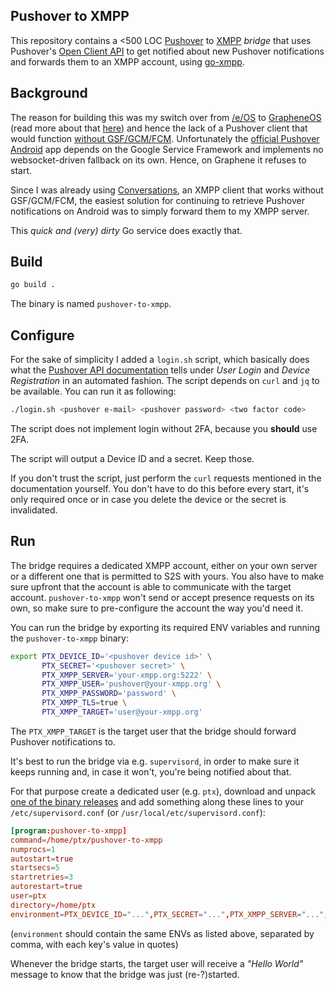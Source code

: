 Pushover to XMPP
----------------

This repository contains a <500 LOC [Pushover](https://pushover.net) to
[XMPP](https://xmpp.org) *bridge* that uses Pushover's [Open Client
API](https://pushover.net/api/client) to get notified about new Pushover
notifications and forwards them to an XMPP account, using
[go-xmpp](https://github.com/mattn/go-xmpp).

## Background

The reason for building this was my switch over from
[/e/OS](https://e.foundation/e-os/) to [GrapheneOS](https://grapheneos.org)
(read more about that [here](https://xn--gckvb8fzb.com/phone/)) and
hence the lack of a Pushover client that would function [without
GSF/GCM/FCM](https://grapheneos.org/faq#notifications). Unfortunately the 
[official Pushover 
Android](https://play.google.com/store/apps/details?id=net.superblock.pushover) 
app depends on the Google Service Framework and implements no 
websocket-driven fallback on its own. Hence, on Graphene it refuses to start.

Since I was already using
[Conversations](https://f-droid.org/en/packages/eu.siacs.conversations/), an
XMPP client that works without GSF/GCM/FCM, the easiest solution for continuing
to retrieve Pushover notifications on Android was to simply forward them to my
XMPP server.

This *quick and (very) dirty* Go service does exactly that.


## Build

```sh
go build .
```

The binary is named `pushover-to-xmpp`.


## Configure

For the sake of simplicity I added a `login.sh` script, which basically does
what the [Pushover API documentation](https://pushover.net/api/client) tells
under *User Login* and *Device Registration* in an automated fashion. The script
depends on `curl` and `jq` to be available. You can run it as following:

```sh
./login.sh <pushover e-mail> <pushover password> <two factor code>
```

The script does not implement login without 2FA, because you **should** use 2FA.

The script will output a Device ID and a secret. Keep those.

If you don't trust the script, just perform the `curl` requests mentioned in the
documentation yourself. You don't have to do this before every start, it's only
required once or in case you delete the device or the secret is invalidated.


## Run

The bridge requires a dedicated XMPP account, either on your own server or a
different one that is permitted to S2S with yours. You also have to make sure
upfront that the account is able to communicate with the target account. 
`pushover-to-xmpp` won't send or accept presence requests on its own, so make
sure to pre-configure the account the way you'd need it.

You can run the bridge by exporting its required ENV variables and running the
`pushover-to-xmpp` binary:

```sh
export PTX_DEVICE_ID='<pushover device id>' \
       PTX_SECRET='<pushover secret>' \
       PTX_XMPP_SERVER='your-xmpp.org:5222' \
       PTX_XMPP_USER='pushover@your-xmpp.org' \ 
       PTX_XMPP_PASSWORD='password' \
       PTX_XMPP_TLS=true \
       PTX_XMPP_TARGET='user@your-xmpp.org'
```

The `PTX_XMPP_TARGET` is the target user that the bridge should forward Pushover
notifications to.

It's best to run the bridge via e.g. `supervisord`, in order to make
sure it keeps running and, in case it won't, you're being notified about that.

For that purpose create a dedicated user (e.g. `ptx`), download and unpack [one 
of the binary releases](https://github.com/mrusme/pushover-to-xmpp/releases) 
and add something along these lines to your `/etc/supervisord.conf` (or
`/usr/local/etc/supervisord.conf`):

```conf
[program:pushover-to-xmpp]
command=/home/ptx/pushover-to-xmpp
numprocs=1
autostart=true
startsecs=5
startretries=3
autorestart=true
user=ptx
directory=/home/ptx
environment=PTX_DEVICE_ID="...",PTX_SECRET="...",PTX_XMPP_SERVER="...",...
```

(`environment` should contain the same ENVs as listed above, separated by comma,
with each key's value in quotes)

Whenever the bridge starts, the target user will receive a *"Hello World"*
message to know that the bridge was just (re-?)started.

